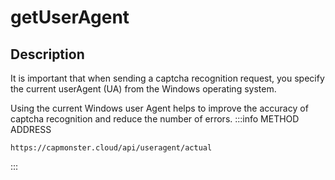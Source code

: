 ﻿---
sidebar_position: 4
sidebar_label: getUserAgent 
---

# getUserAgent

## Description

It is important that when sending a captcha recognition request, you specify the current userAgent (UA) from the Windows operating system.

Using the current Windows user Agent helps to improve the accuracy of captcha recognition and reduce the number of errors.
:::info METHOD ADDRESS
```http
https://capmonster.cloud/api/useragent/actual
```
:::